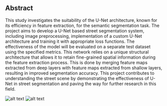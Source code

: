 <h2>Abstract</h2>

This study investigates the suitability of the U-Net architecture, known for its efficiency in feature extraction, for the semantic segmentation task.
The project aims to develop a U-Net based street segmentation system, including image preprocessing, implementation of a custom U-Net architecture and training it with appropriate loss functions. The effectiveness of the model will be evaluated on a separate test dataset using the specified metrics.
This network relies on a unique structural architecture that allows it to retain fine-grained spatial information during the feature extraction process. This is done by merging feature maps extracted from deep layers with feature maps extracted from shallow layers, resulting in improved segmentation accuracy.
This project contributes to understanding the street scene by demonstrating the effectiveness of U-Net in street segmentation and paving the way for further research in this field.

![alt text](https://mi.eng.cam.ac.uk/research/projects/VideoRec/CamVid/pr/0006R0_f02040.jpg)
![alt text](https://mi.eng.cam.ac.uk/research/projects/VideoRec/CamVid/pr/0006R0_f02040_L.jpg)
